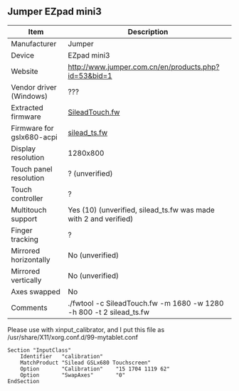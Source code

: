 Jumper EZpad mini3
--------

| Item                      | Description |
|---------------------------|-------------|
| Manufacturer              | Jumper |
| Device                    | EZpad mini3 |
| Website                   | http://www.jumper.com.cn/en/products.php?id=53&bid=1 |
| Vendor driver (Windows)   | ??? |
| Extracted firmware        | [SileadTouch.fw](SileadTouch.fw) |
| Firmware for gslx680-acpi | [silead_ts.fw](silead_ts.fw) |
| Display resolution        | 1280x800 |
| Touch panel resolution    | ? (unverified) |
| Touch controller          | ? |
| Multitouch support        | Yes (10) (unverified, silead_ts.fw was made with 2 and verified) |
| Finger tracking           | ? |
| Mirrored horizontally     | No (unverified) |
| Mirrored vertically       | No (unverified) |
| Axes swapped              | No |
| Comments                  | ./fwtool -c SileadTouch.fw -m 1680 -w 1280 -h 800 -t 2 silead_ts.fw |


Please use with xinput_calibrator, and I put this file as
/usr/share/X11/xorg.conf.d/99-mytablet.conf

```
Section "InputClass"
    Identifier   "calibration"
    MatchProduct "Silead GSLx680 Touchscreen"
    Option       "Calibration"    "15 1704 1119 62"
    Option       "SwapAxes"       "0"
EndSection
```

